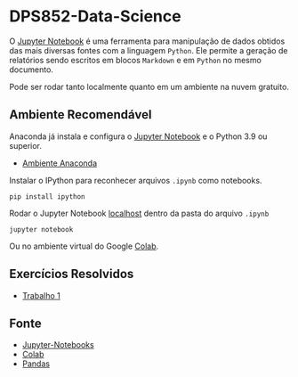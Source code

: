 # DPS852-Data-Science

O [Jupyter Notebook](https://jupyter.org/) é uma ferramenta para manipulação de dados obtidos das mais diversas fontes com a linguagem `Python`. Ele permite a geração de relatórios sendo escritos em blocos `Markdown` e em `Python` no mesmo documento.

Pode ser rodar tanto localmente quanto em um ambiente na nuvem gratuito.


## Ambiente Recomendável

Anaconda já instala e configura o [Jupyter Notebook](https://jupyter.org/) e o Python 3.9 ou superior.

* [Ambiente Anaconda](https://docs.anaconda.com/anaconda/install/windows/)

Instalar o IPython para reconhecer arquivos `.ipynb` como notebooks.

    pip install ipython

Rodar o Jupyter Notebook [localhost](http://localhost:8888) dentro da pasta do arquivo `.ipynb`

    jupyter notebook
    
Ou no ambiente virtual do Google [Colab](https://colab.research.google.com/).

## Exercícios Resolvidos

* [Trabalho 1](T1/TRABALHO/)

## Fonte

* [Jupyter-Notebooks](https://jupyter-notebook.readthedocs.io/en/latest/index.html)
* [Colab](https://colab.research.google.com/)
* [Pandas](https://pandas.pydata.org/docs/user_guide/index.html#user-guide)
